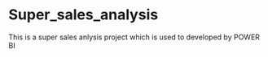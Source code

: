 # Super_sales_analysis
This is a super sales anlysis project which is used to developed by POWER BI
